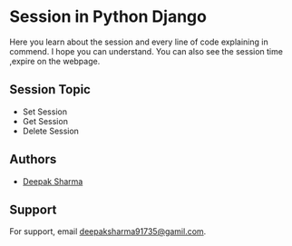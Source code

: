 
# Session in Python Django

Here you learn about the session and every line of code explaining in commend. I hope you can understand.
You can also see the session time ,expire on the webpage.




## Session Topic    

- Set Session
- Get Session
- Delete Session


## Authors

- [Deepak Sharma](https://www.github.com/dipu-developer)


## Support


For support, email deepaksharma91735@gamil.com.


